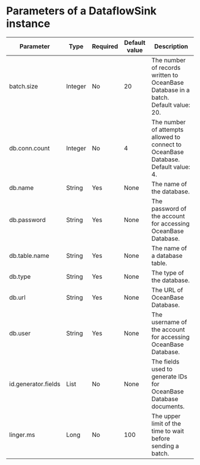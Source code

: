 # Parameters of a DataflowSink instance 




|      Parameter      |  Type   | Required |    Default value     |                                                                                          Description                                                                                          |
|---------------------|---------|----------|----------------------|-----------------------------------------------------------------------------------------------------------------------------------------------------------------------------------------------|
| batch.size          | Integer | No       | 20                   | The number of records written to OceanBase Database in a batch. Default value: 20.                                                                                                            |
| db.conn.count       | Integer | No       | 4                    | The number of attempts allowed to connect to OceanBase Database. Default value: 4.                                                                                                            |
| db.name             | String  | Yes      | None                 | The name of the database.                                                                                                                                                                     |
| db.password         | String  | Yes      | None                 | The password of the account for accessing OceanBase Database.                                                                                                                                 |
| db.table.name       | String  | Yes      | None                 | The name of a database table.                                                                                                                                                                 |
| db.type             | String  | Yes      | None                 | The type of the database.                                                                                                                                                                     |
| db.url              | String  | Yes      | None                 | The URL of OceanBase Database.                                                                                                                                                                |
| db.user             | String  | Yes      | None                 | The username of the account for accessing OceanBase Database.                                                                                                                                 |
| id.generator.fields | List    | No       | None                 | The fields used to generate IDs for OceanBase Database documents.                                                                                                                             |
| linger.ms           | Long    | No       | 100                  | The upper limit of the time to wait before sending a batch.                                                                                                                                   |



